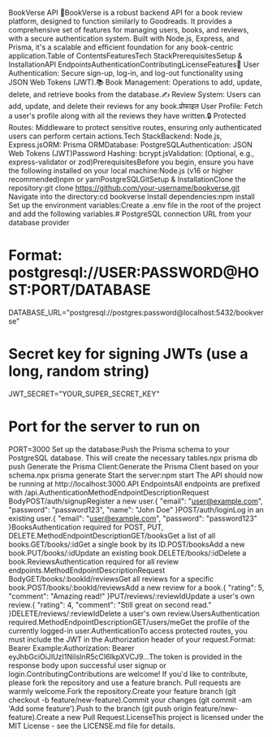 BookVerse API 📖BookVerse is a robust backend API for a book review platform, designed to function similarly to Goodreads. It provides a comprehensive set of features for managing users, books, and reviews, with a secure authentication system. Built with Node.js, Express, and Prisma, it's a scalable and efficient foundation for any book-centric application.Table of ContentsFeaturesTech StackPrerequisitesSetup & InstallationAPI EndpointsAuthenticationContributingLicenseFeatures👤 User Authentication: Secure sign-up, log-in, and log-out functionality using JSON Web Tokens (JWT).📚 Book Management: Operations to add, update, delete, and retrieve books from the database.✍️ Review System: Users can add, update, and delete their reviews for any book.प्रोफाइल User Profile: Fetch a user's profile along with all the reviews they have written.🔒 Protected Routes: Middleware to protect sensitive routes, ensuring only authenticated users can perform certain actions.Tech StackBackend: Node.js, Express.jsORM: Prisma ORMDatabase: PostgreSQLAuthentication: JSON Web Tokens (JWT)Password Hashing: bcrypt.jsValidation: (Optional, e.g., express-validator or zod)PrerequisitesBefore you begin, ensure you have the following installed on your local machine:Node.js (v16 or higher recommended)npm or yarnPostgreSQLGitSetup & InstallationClone the repository:git clone https://github.com/your-username/bookverse.git
Navigate into the directory:cd bookverse
Install dependencies:npm install
Set up the environment variables:Create a .env file in the root of the project and add the following variables.# PostgreSQL connection URL from your database provider

# Format: postgresql://USER:PASSWORD@HOST:PORT/DATABASE

DATABASE_URL="postgresql://postgres:password@localhost:5432/bookverse"

# Secret key for signing JWTs (use a long, random string)

JWT_SECRET="YOUR_SUPER_SECRET_KEY"

# Port for the server to run on

PORT=3000
Set up the database:Push the Prisma schema to your PostgreSQL database. This will create the necessary tables.npx prisma db push
Generate the Prisma Client:Generate the Prisma Client based on your schema.npx prisma generate
Start the server:npm start
The API should now be running at http://localhost:3000.API EndpointsAll endpoints are prefixed with /api.AuthenticationMethodEndpointDescriptionRequest BodyPOST/auth/signupRegister a new user.{ "email": "user@example.com", "password": "password123", "name": "John Doe" }POST/auth/loginLog in an existing user.{ "email": "user@example.com", "password": "password123" }BooksAuthentication required for POST, PUT, DELETE.MethodEndpointDescriptionGET/booksGet a list of all books.GET/books/:idGet a single book by its ID.POST/booksAdd a new book.PUT/books/:idUpdate an existing book.DELETE/books/:idDelete a book.ReviewsAuthentication required for all review endpoints.MethodEndpointDescriptionRequest BodyGET/books/:bookId/reviewsGet all reviews for a specific book.POST/books/:bookId/reviewsAdd a new review for a book.{ "rating": 5, "comment": "Amazing read!" }PUT/reviews/:reviewIdUpdate a user's own review.{ "rating": 4, "comment": "Still great on second read." }DELETE/reviews/:reviewIdDelete a user's own review.UsersAuthentication required.MethodEndpointDescriptionGET/users/meGet the profile of the currently logged-in user.AuthenticationTo access protected routes, you must include the JWT in the Authorization header of your request.Format: Bearer <token>Example:Authorization: Bearer eyJhbGciOiJIUzI1NiIsInR5cCI6IkpXVCJ9...The token is provided in the response body upon successful user signup or login.ContributingContributions are welcome! If you'd like to contribute, please fork the repository and use a feature branch. Pull requests are warmly welcome.Fork the repository.Create your feature branch (git checkout -b feature/new-feature).Commit your changes (git commit -am 'Add some feature').Push to the branch (git push origin feature/new-feature).Create a new Pull Request.LicenseThis project is licensed under the MIT License - see the LICENSE.md file for details.
